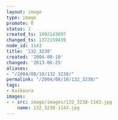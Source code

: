 ```yaml
---
layout: image
type: image
promote: 0
status: 1
created_ts: 1092143697
changed_ts: 1372159439
node_id: 1143
title: '132_3238'
created: '2004-08-10'
changed: '2013-06-25'
aliases:
- "/2004/08/10/132_3238/"
permalink: "/2004/08/10/132_3238/"
tags:
- Kaikoura
images:
- - src: image/images/132_3238-1143.jpg
    name: 132_3238-1143.jpg
---
```


